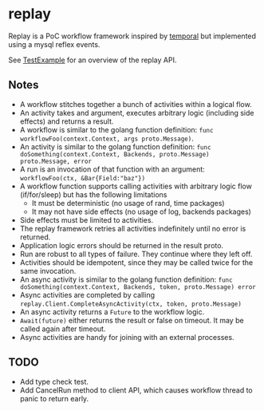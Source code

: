 # replay

Replay is a PoC workflow framework inspired by [temporal](www.temporal.io) but implemented using a mysql reflex events.

See [TestExample](./example/example_test.go) for an overview of the replay API.

## Notes
- A workflow stitches together a bunch of activities within a logical flow.
- An activity takes and argument, executes arbitrary logic (including side effects) and returns a result.
- A workflow is similar to the golang function definition: `func workflowFoo(context.Context, args proto.Message)`.
- An activity is similar to the golang function definition: `func doSomething(context.Context, Backends, proto.Message) proto.Message, error`
- A run is an invocation of that function with an argument: `workflowFoo(ctx, &Bar{Field:"baz"})`
- A workflow function supports calling activities with arbitrary logic flow (if/for/sleep) but has the following limitations
  - It must be deterministic (no usage of rand, time packages)
  - It may not have side effects (no usage of log, backends packages)
- Side effects must be limited to activities.
- The replay framework retries all activities indefinitely until no error is returned. 
- Application logic errors should be returned in the result proto.  
- Run are robust to all types of failure. They continue where they left off.
- Activities should be idempotent, since they may be called twice for the same invocation.
- An async activity is similar to the golang function definition: `func doSomething(context.Context, Backends, token, proto.Message) error`
- Async activities are completed by calling `replay.Client.CompleteAsyncActivity(ctx, token, proto.Message)`
- An async activity returns a `Future` to the workflow logic.
- `Await(future)` either returns the result or false on timeout. It may be called again after timeout.
- Async activities are handy for joining with an external processes.

## TODO

- Add type check test.
- Add CancelRun method to client API, which causes workflow thread to panic to return early.
